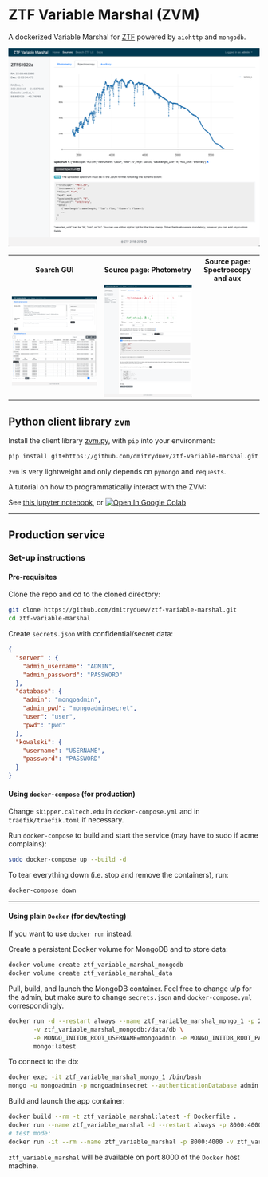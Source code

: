 # ZTF Variable Marshal (ZVM)

A dockerized Variable Marshal for [ZTF](https://ztf.caltech.edu) powered by `aiohttp` and `mongodb`.

<table border="0">
<tr><th>Search GUI</th><th>Source page: Photometry</th><th>Source page: Spectroscopy and aux</th></tr>
<tr><td><img src="ztf-variable-marshal/doc/zvm1.png"></td><td><img src="ztf-variable-marshal/doc/zvm2.png"></td><img src="ztf-variable-marshal/doc/zvm3.png"><td></td></tr>
</table>

## Python client library `zvm`

Install the client library [zvm.py](https://github.com/dmitryduev/ztf-variable-marshal/blob/master/zvm.py), 
with `pip` into your environment:

```bash
pip install git+https://github.com/dmitryduev/ztf-variable-marshal.git
```

`zvm` is very lightweight and only depends on `pymongo` and `requests`.

A tutorial on how to programmatically interact with the ZVM:

See [this jupyter notebook](https://github.com/dmitryduev/ztf-variable-marshal/blob/master/nb/api.ipynb), or 
[![Open In Google Colab](https://colab.research.google.com/assets/colab-badge.svg)](https://colab.research.google.com/github/dmitryduev/ztf-variable-marshal/blob/master/nb/api.ipynb)

---

## Production service  

### Set-up instructions

#### Pre-requisites

Clone the repo and cd to the cloned directory:
```bash
git clone https://github.com/dmitryduev/ztf-variable-marshal.git
cd ztf-variable-marshal
```

Create `secrets.json` with confidential/secret data:
```json
{
  "server" : {
    "admin_username": "ADMIN",
    "admin_password": "PASSWORD"
  },
  "database": {
    "admin": "mongoadmin",
    "admin_pwd": "mongoadminsecret",
    "user": "user",
    "pwd": "pwd"
  },
  "kowalski": {
    "username": "USERNAME",
    "password": "PASSWORD"
  }
}
```

#### Using `docker-compose` (for production)

Change `skipper.caltech.edu` in `docker-compose.yml` and in `traefik/traefik.toml` if necessary. 

Run `docker-compose` to build and start the service (may have to sudo if acme complains):
```bash
sudo docker-compose up --build -d
```

To tear everything down (i.e. stop and remove the containers), run:
```bash
docker-compose down
```

---

#### Using plain `Docker` (for dev/testing)

If you want to use `docker run` instead:

Create a persistent Docker volume for MongoDB and to store data:
```bash
docker volume create ztf_variable_marshal_mongodb
docker volume create ztf_variable_marshal_data
```

Pull, build, and launch the MongoDB container. Feel free to change u/p for the admin, 
but make sure to change `secrets.json` and `docker-compose.yml` correspondingly.
```bash
docker run -d --restart always --name ztf_variable_marshal_mongo_1 -p 27025:27017 \
       -v ztf_variable_marshal_mongodb:/data/db \
       -e MONGO_INITDB_ROOT_USERNAME=mongoadmin -e MONGO_INITDB_ROOT_PASSWORD=mongoadminsecret \
       mongo:latest
```

To connect to the db:
```bash
docker exec -it ztf_variable_marshal_mongo_1 /bin/bash
mongo -u mongoadmin -p mongoadminsecret --authenticationDatabase admin
```

Build and launch the app container:
```bash
docker build --rm -t ztf_variable_marshal:latest -f Dockerfile .
docker run --name ztf_variable_marshal -d --restart always -p 8000:4000 -v ztf_variable_marshal_data:/data --link ztf_variable_marshal_mongo_1:mongo ztf_variable_marshal:latest
# test mode:
docker run -it --rm --name ztf_variable_marshal -p 8000:4000 -v ztf_variable_marshal_data:/data --link ztf_variable_marshal_mongo_1:mongo ztf_variable_marshal:latest

```

`ztf_variable_marshal` will be available on port 8000 of the `Docker` host machine. 
